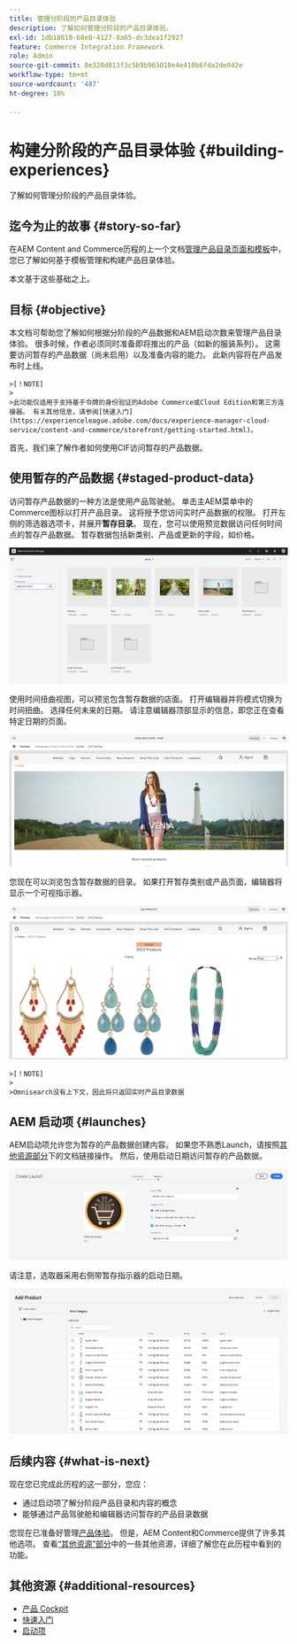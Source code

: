 ```yaml
---
title: 管理分阶段的产品目录体验
description: 了解如何管理分阶段的产品目录体验。
exl-id: 1db18818-b8e0-4127-8a65-dc3dea1f2927
feature: Commerce Integration Framework
role: Admin
source-git-commit: 0e328d013f3c5b9b965010e4e410b6fda2de042e
workflow-type: tm+mt
source-wordcount: '487'
ht-degree: 10%

---
```


# 构建分阶段的产品目录体验 {#building-experiences}

了解如何管理分阶段的产品目录体验。

## 迄今为止的故事 {#story-so-far}

在AEM Content and Commerce历程的上一个文档[管理产品目录页面和模板](catalog-templates.md)中，您已了解如何基于模板管理和构建产品目录体验。

本文基于这些基础之上。

## 目标 {#objective}

本文档可帮助您了解如何根据分阶段的产品数据和AEM启动次数来管理产品目录体验。 很多时候，作者必须同时准备即将推出的产品（如新的服装系列）。 这需要访问暂存的产品数据（尚未启用）以及准备内容的能力。 此新内容将在产品发布时上线。

    >[！NOTE]
    >
    >此功能仅适用于支持基于令牌的身份验证的Adobe Commerce或Cloud Edition和第三方连接器。 有关其他信息，请参阅[快速入门](https://experienceleague.adobe.com/docs/experience-manager-cloud-service/content-and-commerce/storefront/getting-started.html)。

首先，我们来了解作者如何使用CIF访问暂存的产品数据。

## 使用暂存的产品数据 {#staged-product-data}

访问暂存产品数据的一种方法是使用产品驾驶舱。 单击主AEM菜单中的Commerce图标以打开产品目录。 这将授予您访问实时产品数据的权限。 打开左侧的筛选器选项卡，并展开&#x200B;**暂存目录**。 现在，您可以使用预览数据访问任何时间点的暂存产品数据。 暂存数据包括新类别、产品或更新的字段，如价格。

![阶段驾驶舱](assets/staged-cockpit.png)

使用时间扭曲视图，可以预览包含暂存数据的店面。 打开编辑器并将模式切换为时间扭曲。 选择任何未来的日期。 请注意编辑器顶部显示的信息，即您正在查看特定日期的页面。

![阶段时间扭曲](assets/staged-timewarp.png)

您现在可以浏览包含暂存数据的目录。 如果打开暂存类别或产品页面，编辑器将显示一个可视指示器。

![阶段plp](assets/staged-plp.png)

    >[！NOTE]
    >
    >Omnisearch没有上下文，因此将只返回实时产品目录数据

## AEM 启动项 {#launches}

AEM启动项允许您为暂存的产品数据创建内容。 如果您不熟悉Launch，请按照[其他资源部分](#additional-resources)下的文档链接操作。 然后，使用启动日期访问暂存的产品数据。

![暂存启动项](assets/staged-launch.png)

请注意，选取器采用右侧带暂存指示器的启动日期。

![阶段选取器](assets/staged-picker.png)

## 后续内容 {#what-is-next}

现在您已完成此历程的这一部分，您应：

* 通过启动项了解分阶段产品目录和内容的概念
* 能够通过产品驾驶舱和编辑器访问暂存的产品目录数据

您现在已准备好管理[产品体验](product-experience-management.md)。 但是，AEM Content和Commerce提供了许多其他选项。 查看[“其他资源”部分](#additional-resources)中的一些其他资源，详细了解您在此历程中看到的功能。

## 其他资源 {#additional-resources}

* [产品 Cockpit](/help/commerce-cloud/authoring/product-cockpit.md)
* [快速入门](/help/commerce-cloud/getting-started.md)
* [启动项](/help/sites-cloud/authoring/launches/overview.md)
